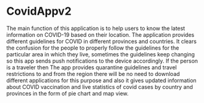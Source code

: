 # CovidAppv2
The main function of this application is to help users to know the latest information on COVID-19 based on their location. The application provides different guidelines for COVID in different provinces and countries. It clears the confusion for the people to properly follow the guidelines for the particular area in which they live, sometimes the guidelines keep changing so this app sends push notifications to the device accordingly. If the person is a traveler then The app provides quarantine guidelines and travel restrictions to and from the region there will be no need to download different applications for this purpose and also it gives updated information about COVID vaccination and live statistics of covid cases by country and provinces in the form of pie chart and map view. 

